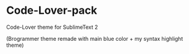 # Code-Lover-pack
Code-Lover theme for SublimeText 2

(Brogrammer theme remade with main blue color + my syntax highlight theme)
